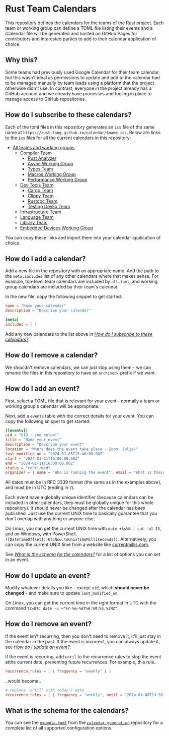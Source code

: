 # Rust Team Calendars
This repository defines the calendars for the teams of the Rust project. Each team or working group
can define a TOML file listing their events and a iCalendar file will be generated and hosted on
GitHub Pages for contributors and interested parties to add to their calendar application of choice.

## Why this?
Some teams had previously used Google Calendar for their team calendar, but this wasn't ideal as
permissions to update and add to the calendar had to be managed manually by team leads using
a platform that the project otherwise didn't use. In contrast, everyone in the project already
has a GitHub account and we already have processes and tooling in place to manage access to GitHub
repositories.

## How do I subscribe to these calendars?
Each of the toml files in this repository generates an `ics` file of the same name at
`https://rust-lang.github.io/calendar/$name.ics`. Below are links to the `ics` files for all the
current calendars in this repository:

- [All teams and working groups](https://rust-lang.github.io/calendar/all.ics)
  - [Compiler Team](https://rust-lang.github.io/calendar/compiler.ics)
    - [Rust Analyzer](https://rust-lang.github.io/calendar/rust-analyzer.ics)
    - [Async Working Group](https://rust-lang.github.io/calendar/wg-async.ics)
    - [Types Team](https://rust-lang.github.io/calendar/types.ics)
    - [Macros Working Group](https://rust-lang.github.io/calendar/wg-macros.ics)
    - [Performance Working Group](https://rust-lang.github.io/calendar/wg-performance.ics)
  - [Dev Tools Team](https://rust-lang.github.io/calendar/dev-tools.ics)
    - [Cargo Team](https://rust-lang.github.io/calendar/cargo.ics)
    - [Clippy Team](https://rust-lang.github.io/calendar/clippy.ics)
    - [Rustdoc Team](https://rust-lang.github.io/calendar/rustdoc.ics)
    - [Testing DevEx Team](https://rust-lang.github.io/calendar/testing-devex.ics)
  - [Infrastructure Team](https://rust-lang.github.io/calendar/infra.ics)
  - [Language Team](https://rust-lang.github.io/calendar/lang.ics)
  - [Library Team](https://rust-lang.github.io/calendar/libs.ics)
  - [Embedded Devices Working Group](https://rust-lang.github.io/calendar/wg-embedded.ics)

You can copy these links and import them into your calendar application of choice.

## How do I add a calendar?
Add a new file in the repository with an appropriate name. Add the path to the `meta.includes` list
of any other calendars where that makes sense. For example, top-level team calendars are included
by `all.toml`, and working group calendars are included by their team's calendar.

In the new file, copy the following snippet to get started:

```toml
name = "Name your calendar"
description = "Describe your calendar"

[meta]
includes = [ ]
```

Add any new calendars to the list above in [*How do I subscribe to these calendars?*][subscribe].

## How do I remove a calendar?
We shouldn't remove calendars, we can just stop using them - we can rename the files in this
repository to have an `archived-` prefix if we want.

## How do I add an event?
First, select a TOML file that is relevant for your event - normally a team or working group's
calendar will be appropriate.

Next, add a `events` table with the correct details for your event. You can copy the following
snippet to get started:

```toml
[[events]]
uid = "UID - see below!"
title = "Name your event"
description = "Describe your event"
location = "Where does the event take place - Zoom, Zulip?"
last_modified_on = "2024-01-05T15:46:00.00Z"
start = "2024-01-11T15:00:00.00Z"
end = "2024-01-11T16:00:00.00Z"
status = "confirmed"
organizer = { name = "Who is running the event", email = "What is their email (or team's email)" }
```

All dates must be in RFC 3339 format (the same as in the examples above), and must be in UTC (ending
in `Z`).

Each event have a globally unique identifier (because calendars can be included in other calendars,
they must be globally unique for this whole repository). It should never be changed after the
calendar has been published. Just use the current UNIX time to basically guarantee that you don't
overlap with anything or anyone else.

On Linux, you can get the current UNIX time with  `date +%s%N | cut -b1-13`, and on Windows, with
PowerShell, `([DateTimeOffset]::UtcNow.ToUnixTimeMilliseconds()`. Alternatively, you can copy the
current UNIX time from a website like [currentmillis.com](https://currentmillis.com).

See [*What is the schema for the calendars?*][schema] for a list of options you can set in an event.

## How do I update an event?
Modify whatever details you like - except `uid`, which **should never be changed** - and make sure
to update `last_modified_on`.

On Linux, you can get the current time in the right format in UTC with the command
`TZ=UTC date -u +"%Y-%m-%dT%H:%M:%S.%2NZ"`.

## How do I remove an event?
If the event isn't recurring, then you don't need to remove it, it'll just stay in the calendar
in the past. If the event is incorrect, you can always update it, see
[*How do I update an event?*][update].

If the event is recurring, add `until` to the recurrence rules to stop the event atthe current date,
preventing future recurrences. For example, this rule..

```toml
recurrence_rules = [ { frequency = "weekly" } ]
```

..would become..

```toml
# replace `until` with today's date
recurrence_rules = [ { frequency = "weekly", until = "2024-01-08T13:50:00.00Z" } ]
```

## What is the schema for the calendars?
You can see the [`example.toml`][example] from the [`calendar-generation`][calendar_generation]
repository for a complete list of all supported configuration options.

[calendar_generation]: https://github.com/rust-lang/calendar-generation/
[example]: https://github.com/rust-lang/calendar-generation/blob/main/example.toml
[schema]: https://github.com/rust-lang/calendar/tree/main#what-is-the-schema-for-the-calendars
[subscribe]: https://github.com/rust-lang/calendar/tree/main#how-do-i-subscribe-to-these-calendars
[update]: https://github.com/rust-lang/calendar/tree/main#how-do-i-update-an-event

